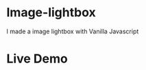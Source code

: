 # Image-lightbox
I made a image lightbox with Vanilla Javascript
<h1>Live Demo</h1>
<a href="https://imagelightbox.netlify.app/"></a>
